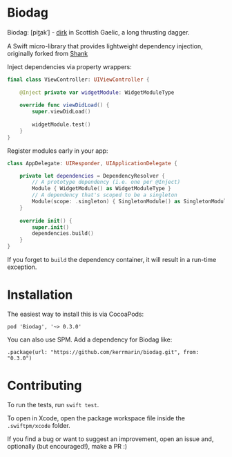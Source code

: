 # Biodag

Biodag: [pit̪akˈ] - [dirk](https://en.wikipedia.org/wiki/Dirk) in Scottish Gaelic, a long thrusting dagger.

A Swift micro-library that provides lightweight dependency injection, originally forked from [Shank](https://github.com/ZamzamInc/Shank)

Inject dependencies via property wrappers:
```swift
final class ViewController: UIViewController {
    
    @Inject private var widgetModule: WidgetModuleType
    
    override func viewDidLoad() {
        super.viewDidLoad()
        
        widgetModule.test()
    }
}
```

Register modules early in your app:
```swift
class AppDelegate: UIResponder, UIApplicationDelegate {

    private let dependencies = DependencyResolver {
        // A prototype dependency (i.e. one per @Inject)
        Module { WidgetModule() as WidgetModuleType }
        // A dependency that's scoped to be a singleton
        Module(scope: .singleton) { SingletonModule() as SingletonModuleType }
    }
    
    override init() {
        super.init()
        dependencies.build()
    }
}
```

If you forget to `build` the dependency container, it will result in a run-time exception. 

# Installation

The easiest way to install this is via CocoaPods:

```
pod 'Biodag', '~> 0.3.0'
```

You can also use SPM. Add a dependency for Biodag like:

```
.package(url: "https://github.com/kerrmarin/biodag.git", from: "0.3.0")
```

# Contributing

To run the tests, run `swift test`.

To open in Xcode, open the package workspace file inside the `.swiftpm/xcode` folder.

If you find a bug or want to suggest an improvement, open an issue and, optionally (but encouraged!), make a PR :)

